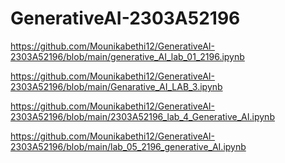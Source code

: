 # GenerativeAI-2303A52196

https://github.com/Mounikabethi12/GenerativeAI-2303A52196/blob/main/generative_AI_lab_01_2196.ipynb

https://github.com/Mounikabethi12/GenerativeAI-2303A52196/blob/main/Genarative_AI_LAB_3.ipynb

https://github.com/Mounikabethi12/GenerativeAI-2303A52196/blob/main/2303A52196_lab_4_Generative_AI.ipynb

https://github.com/Mounikabethi12/GenerativeAI-2303A52196/blob/main/lab_05_2196_generative_AI.ipynb


